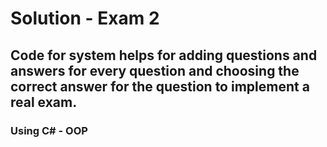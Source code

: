 # Solution - Exam 2

## Code for system helps for adding questions and answers for every question and choosing the correct answer for the question to implement a real exam.

### Using C# - OOP
